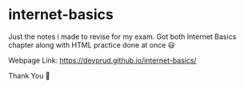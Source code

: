 # internet-basics

Just the notes i made to revise for my exam. Got both Internet Basics chapter along with HTML practice done at once 😃

Webpage Link: https://devprud.github.io/internet-basics/

Thank You 🙂
